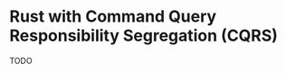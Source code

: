 # Rust with Command Query Responsibility Segregation (CQRS)

TODO

<!--
https://github.com/pyama2000/example-cqrs-event-store/tree/main
-->
